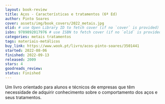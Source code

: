 ```yaml
---
layout: book-review
title: Aços - Características e tratamentos (6ª Ed)
author: Pinto Soares
cover: assets/img/book_covers/2022_metais.jpg
olid: # use Open Library ID to fetch cover (if no `cover` is provided)
isbn: 9789892017976 # use ISBN to fetch cover (if no `olid` is provided, dashes are optional)
categories: metais tratamentos
tags: materiais-metálicos
buy_link: https://www.wook.pt/livro/acos-pinto-soares/3501441
started: 2022-08-06
finished: 2022-09-13
released: 2009
stars: 4
goodreads_review:
status: Finished
---
```


Um livro orientado para alunos e técnicos de empresas que têm necessidade de adquirir conhecimento sobre o comportamento dos aços e seus tratamentos.
